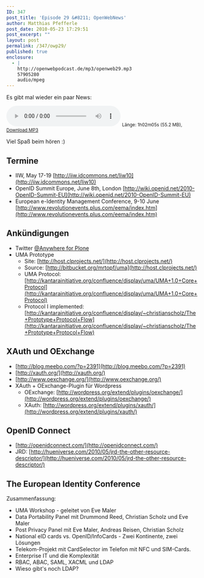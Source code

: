 ```yaml
---
ID: 347
post_title: 'Episode 29 &#8211; OpenWebNews'
author: Matthias Pfefferle
post_date: 2010-05-23 17:29:51
post_excerpt: ""
layout: post
permalink: /347/owp29/
published: true
enclosure:
  - |
    http://openwebpodcast.de/mp3/openweb29.mp3
    57905280
    audio/mpeg
---
```


Es gibt mal wieder ein paar News:

<audio controls>
  <source src="http://openwebpodcast.de/mp3/openweb29.mp3" type="audio/mpeg">
  Ihr Browser unterstützt diesen Audio-Player nicht.
</audio>
<small>Länge: 1h02m05s (55.2 MB), <a href="http://openwebpodcast.de/mp3/openweb29.mp3">Download MP3</a></small>

Viel Spaß beim hören :)

## Termine

*   IIW, May 17-19 [http://iiw.idcommons.net/Iiw10](http://iiw.idcommons.net/Iiw10)
*   OpenID Summit Europe, June 8th, London [http://wiki.openid.net/2010-OpenID-Summit-EU](http://wiki.openid.net/2010-OpenID-Summit-EU)
*   European e-Identity Management Conference, 9-10 June [http://www.revolutionevents.plus.com/eema/index.htm](http://www.revolutionevents.plus.com/eema/index.htm)

## Ankündigungen

*   Twitter [@Anywhere for Plone](http://comlounge.net/de/newsarticle/com.lounge-veroeffentlich-twitter-anywhere-for-plone)
*   UMA Prototype
    *   Site: [http://host.clprojects.net/](http://host.clprojects.net/)
    *   Source: [http://bitbucket.org/mrtopf/uma](http://host.clprojects.net/)
    *   UMA Protocol: [http://kantarainitiative.org/confluence/display/uma/UMA+1.0+Core+Protocol](http://kantarainitiative.org/confluence/display/uma/UMA+1.0+Core+Protocol)
    *   Protocol I implemented: [http://kantarainitiative.org/confluence/display/~christianscholz/The+Prototype+Protocol+Flow](http://kantarainitiative.org/confluence/display/~christianscholz/The+Prototype+Protocol+Flow)

## XAuth und OExchange

*   [http://blog.meebo.com/?p=2391](http://blog.meebo.com/?p=2391)
*   [http://xauth.org/](http://xauth.org/)
*   [http://www.oexchange.org/](http://www.oexchange.org/)
*   XAuth + OExchange-Plugin für Wordpress
    *   OExchange: [http://wordpress.org/extend/plugins/oexchange/](http://wordpress.org/extend/plugins/oexchange/)
    *   XAuth: [http://wordpress.org/extend/plugins/xauth/](http://wordpress.org/extend/plugins/xauth/)

## OpenID Connect

*   [http://openidconnect.com/](http://openidconnect.com/)
*   JRD: [http://hueniverse.com/2010/05/jrd-the-other-resource-descriptor/](http://hueniverse.com/2010/05/jrd-the-other-resource-descriptor/)

## The European Identity Conference

Zusammenfassung:

*   UMA Workshop - geleitet von Eve Maler
*   Data Portability Panel mit Drummond Reed, Christian Scholz und Eve Maler
*   Post Privacy Panel mit Eve Maler, Andreas Reisen, Christian Scholz
*   National eID cards vs. OpenID/InfoCards - Zwei Kontinente, zwei Lösungen
*   Telekom-Projekt mit CardSelector im Telefon mit NFC und SIM-Cards.
*   Enterprise IT und die Komplexität
*   RBAC, ABAC, SAML, XACML und LDAP
*   Wieso gibt's noch LDAP?

